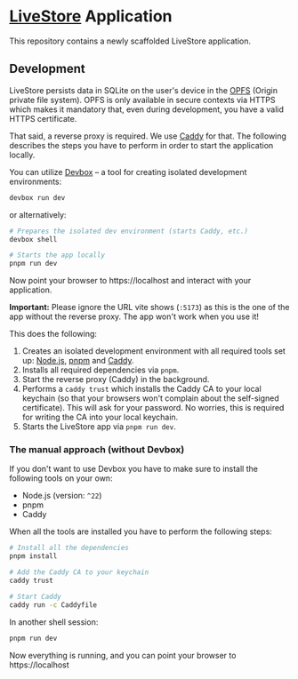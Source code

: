 # [LiveStore](https://github.com/livestorejs) Application

This repository contains a newly scaffolded LiveStore application.

## Development

LiveStore persists data in SQLite on the user's device in the [OPFS](https://developer.mozilla.org/en-US/docs/Web/API/File_System_API/Origin_private_file_system) (Origin private file system). OPFS is only available in secure contexts via HTTPS which makes it mandatory that, even during development, you have a valid HTTPS certificate.

That said, a reverse proxy is required. We use [Caddy](https://caddyserver.com/) for that. The following describes the steps you have to perform in order to start the application locally.

You can utilize [Devbox](https://www.jetify.com/devbox) – a tool for creating isolated development environments:

```sh
devbox run dev
```

or alternatively:

```sh
# Prepares the isolated dev environment (starts Caddy, etc.)
devbox shell

# Starts the app locally
pnpm run dev
```

Now point your browser to https://localhost and interact with your application.

**Important:** Please ignore the URL vite shows (`:5173`) as this is the one of the app without the reverse proxy. The app won't work when you use it!

This does the following:

1. Creates an isolated development environment with all required tools set up: [Node.js](https://nodejs.org/en), [pnpm](https://pnpm.io/) and [Caddy](https://caddyserver.com/).
2. Installs all required dependencies via `pnpm`.
3. Start the reverse proxy (Caddy) in the background.
4. Performs a `caddy trust` which installs the Caddy CA to your local keychain (so that your browsers won't complain about the self-signed certificate). This will ask for your password. No worries, this is required for writing the CA into your local keychain.
5. Starts the LiveStore app via `pnpm run dev`.


### The manual approach (without Devbox)

If you don't want to use Devbox you have to make sure to install the following tools on your own:

- Node.js (version: `^22`)
- pnpm
- Caddy

When all the tools are installed you have to perform the following steps:

```sh
# Install all the dependencies
pnpm install

# Add the Caddy CA to your keychain
caddy trust

# Start Caddy
caddy run -c Caddyfile
```

In another shell session:

```sh
pnpm run dev
```

Now everything is running, and you can point your browser to https://localhost
